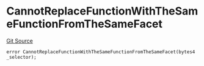 # CannotReplaceFunctionWithTheSameFunctionFromTheSameFacet
[Git Source](https://github.com/thrackle-io/rules-protocol/blob/b3877670eae43a9723081d42c4401502ebd5b9f6/src/diamond/core/DiamondCut/DiamondCutLib.sol)


```solidity
error CannotReplaceFunctionWithTheSameFunctionFromTheSameFacet(bytes4 _selector);
```


